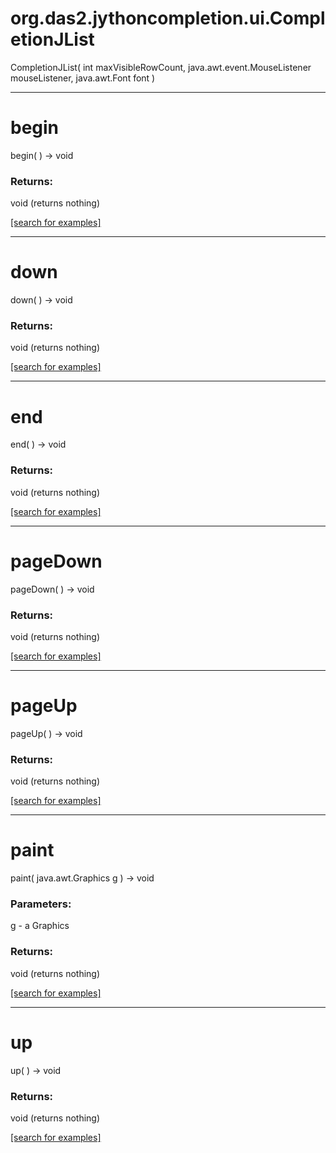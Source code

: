 # org.das2.jythoncompletion.ui.CompletionJList
CompletionJList( int maxVisibleRowCount, java.awt.event.MouseListener mouseListener, java.awt.Font font )


***
<a name="begin"></a>
# begin
begin(  ) &rarr; void



### Returns:
void (returns nothing)


<a href="https://github.com/autoplot/dev/search?q=begin&unscoped_q=begin">[search for examples]</a>

***
<a name="down"></a>
# down
down(  ) &rarr; void



### Returns:
void (returns nothing)


<a href="https://github.com/autoplot/dev/search?q=down&unscoped_q=down">[search for examples]</a>

***
<a name="end"></a>
# end
end(  ) &rarr; void



### Returns:
void (returns nothing)


<a href="https://github.com/autoplot/dev/search?q=end&unscoped_q=end">[search for examples]</a>

***
<a name="pageDown"></a>
# pageDown
pageDown(  ) &rarr; void



### Returns:
void (returns nothing)


<a href="https://github.com/autoplot/dev/search?q=pageDown&unscoped_q=pageDown">[search for examples]</a>

***
<a name="pageUp"></a>
# pageUp
pageUp(  ) &rarr; void



### Returns:
void (returns nothing)


<a href="https://github.com/autoplot/dev/search?q=pageUp&unscoped_q=pageUp">[search for examples]</a>

***
<a name="paint"></a>
# paint
paint( java.awt.Graphics g ) &rarr; void



### Parameters:
g - a Graphics

### Returns:
void (returns nothing)


<a href="https://github.com/autoplot/dev/search?q=paint&unscoped_q=paint">[search for examples]</a>

***
<a name="up"></a>
# up
up(  ) &rarr; void



### Returns:
void (returns nothing)


<a href="https://github.com/autoplot/dev/search?q=up&unscoped_q=up">[search for examples]</a>

